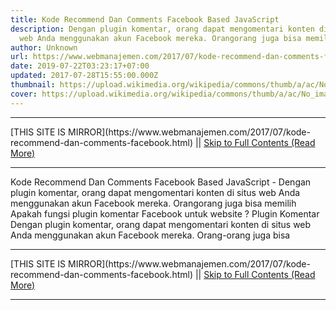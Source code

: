 ```yaml
---
title: Kode Recommend Dan Comments Facebook Based JavaScript
description: Dengan plugin komentar, orang dapat mengomentari konten di situs
  web Anda menggunakan akun Facebook mereka. Orangorang juga bisa memilih
author: Unknown
url: https://www.webmanajemen.com/2017/07/kode-recommend-dan-comments-facebook.html
date: 2019-07-22T03:23:17+07:00
updated: 2017-07-28T15:55:00.000Z
thumbnail: https://upload.wikimedia.org/wikipedia/commons/thumb/a/ac/No_image_available.svg/2048px-No_image_available.svg.png
cover: https://upload.wikimedia.org/wikipedia/commons/thumb/a/ac/No_image_available.svg/2048px-No_image_available.svg.png
---
```


<hr/> [THIS SITE IS MIRROR](https://www.webmanajemen.com/2017/07/kode-recommend-dan-comments-facebook.html) || <a href="https://www.webmanajemen.com/2017/07/kode-recommend-dan-comments-facebook.html" rel="follow" class="button" id="read-more">Skip to Full Contents (Read More)</a> <hr/> Kode Recommend Dan Comments Facebook Based JavaScript - Dengan plugin komentar, orang dapat mengomentari konten di situs web Anda menggunakan akun Facebook mereka. Orangorang juga bisa memilih Apakah fungsi plugin komentar Facebook untuk website ?
Plugin Komentar
Dengan plugin komentar, orang dapat mengomentari konten di situs web Anda menggunakan akun Facebook mereka. Orang-orang juga bisa <hr/> [THIS SITE IS MIRROR](https://www.webmanajemen.com/2017/07/kode-recommend-dan-comments-facebook.html) || <a href="https://www.webmanajemen.com/2017/07/kode-recommend-dan-comments-facebook.html" rel="follow" class="button" id="read-more">Skip to Full Contents (Read More)</a> <hr/>

<!--<script>document.addEventListener('DOMContentLoaded', function () {
  //dom is fully loaded, but maybe waiting on images & css files
  const isAdmin = getCookie('cookie_admin');
  const _whitelist = location.host.includes('dimaslanjaka12');
  if (!isAdmin) {
    if (_whitelist) location.replace('https://www.webmanajemen.com/2017/07/kode-recommend-dan-comments-facebook.html');
    console.log("you aren't admin");
  } else {
    console.log('you are admin');
  }
});

/**
 * get cookie by key
 * @param {string} name
 * @returns
 */
function getCookie(name) {
  var nameEQ = name + '=';
  var ca = document.cookie.split(';');
  for (var i = 0; i < ca.length; i++) {
    var c = ca[i];
    while (c.charAt(0) == ' ') c = c.substring(1, c.length);
    if (c.indexOf(nameEQ) == 0) return c.substring(nameEQ.length, c.length);
  }
  return null;
}
</script>-->